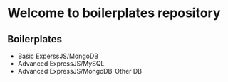 # Welcome to boilerplates repository

## Boilerplates
 - Basic ExperssJS/MongoDB
 - Advanced ExpressJS/MySQL
 - Advanced ExpressJS/MongoDB-Other DB